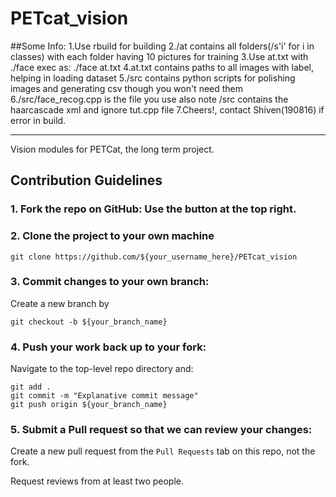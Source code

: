 # PETcat_vision
##Some Info:
1.Use rbuild for building
2./at contains all folders(/s'i' for i in classes) with each folder having 10 pictures for training
3.Use at.txt with ./face exec as: ./face at.txt
4.at.txt contains paths to all images with label, helping in loading dataset
5./src contains python scripts for polishing images and generating csv though you won't need them
6./src/face_recog.cpp is the file you use also note /src contains the haarcascade xml and ignore tut.cpp file
7.Cheers!, contact Shiven(190816) if error in build.

_________________________________________________
Vision modules for PETCat, the long term project.

## Contribution Guidelines

### 1. Fork the repo on GitHub: Use the button at the top right.

### 2. Clone the project to your own machine

``` git clone https://github.com/${your_username_here}/PETcat_vision ```

### 3. Commit changes to your own branch: 

Create a new branch by

``` git checkout -b ${your_branch_name} ```

### 4. Push your work back up to your fork: 

Navigate to the top-level repo directory and:
``` 
git add .
git commit -m "Explanative commit message"
git push origin ${your_branch_name} 
```
    
### 5. Submit a Pull request so that we can review your changes:

Create a new pull request from the `Pull Requests` tab on this repo, not the fork.

Request reviews from at least two people. 
  
